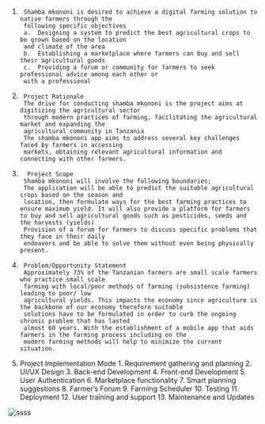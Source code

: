1.      Shamba mkononi is desired to achieve a digital farming solution to native farmers through the
        following specific objectives
        a.  Designing a system to predict the best agricultural crops to be grown based on the location
        and climate of the area
        b.  Establishing a marketplace where farmers can buy and sell their agricultural goods
        c.  Providing a forum or community for farmers to seek professional advice among each other or
        with a professional




2.      Project Rationale
        The drive for conducting shamba mkononi is the project aims at digitizing the agricultural sector
        through modern practices of farming, facilitating the agricultural market and expanding the
        agricultural community in Tanzania
        The shamba mkononi app aims to address several key challenges faced by farmers in accessing
        markets, obtaining relevant agricultural information and connecting with other farmers.


3.       Project Scope
        Shamba mkononi will involve the following boundaries;
        The application will be able to predict the suitable agricultural crops based on the season and
        location, then formulate ways for the best farming practices to ensure maximum yield. It will also provide a platform for farmers to buy and sell agricultural goods such as pesticides, seeds and the harvests (yields)
        Provision of a forum for farmers to discuss specific problems that they face in their daily
        endeavors and be able to solve them without even being physically present.

4.      Problem/Opportunity Statement
        Approximately 73% of the Tanzanian farmers are small scale farmers who practice small scale
        farming with local/poor methods of farming (subsistence farming) leading to poor/ low
        agricultural yields. This impacts the economy since agriculture is the backbone of our economy therefore suitable
        solutions have to be formulated in order to curb the ongoing chronic problem that has lasted
        almost 60 years. With the establishment of a mobile app that aids farmers in the farming process including on the
        modern farming methods will help to minimize the current situation. 


5. Project Implementation Mode
        1. Requirement gathering and planning
        2. UI/UX Design
        3. Back-end Development
        4. Front-end Development
        5. User Authentication
        6. Marketplace functionality
        7. Smart planning suggestions
        8. Farmer’s Forum
        9. Farming Scheduler
        10. Testing
        11. Deployment
        12. User training and support
        13. Maintenance and Updates

   


   
![ssss](https://github.com/Apryan27/ShambaMkononi/assets/104067228/ebb31c44-e669-4dfc-92af-b6988cade366)
